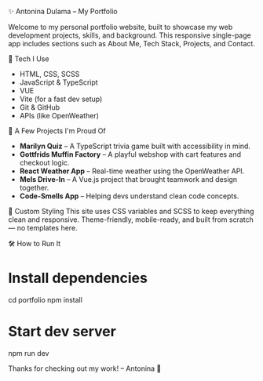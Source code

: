 ✨ Antonina Dulama – My Portfolio

Welcome to my personal portfolio website, built to showcase my web development projects, skills, and background. This responsive single-page app includes sections such as About Me, Tech Stack, Projects, and Contact.


🔧 Tech I Use

- HTML, CSS, SCSS
- JavaScript & TypeScript
- VUE
- Vite (for a fast dev setup)
- Git & GitHub
- APIs (like OpenWeather)

🧩 A Few Projects I'm Proud Of

- **Marilyn Quiz** – A TypeScript trivia game built with accessibility in mind.
- **Gottfrids Muffin Factory** – A playful webshop with cart features and checkout logic.
- **React Weather App** – Real-time weather using the OpenWeather API.
- **Mels Drive-In** – A Vue.js project that brought teamwork and design together.
- **Code-Smells App** – Helping devs understand clean code concepts.

🎨 Custom Styling
This site uses CSS variables and SCSS to keep everything clean and responsive. Theme-friendly, mobile-ready, and built from scratch — no templates here.

🛠 How to Run It

# Install dependencies
cd portfolio
npm install

# Start dev server
npm run dev

Thanks for checking out my work!
– Antonina 🌷
